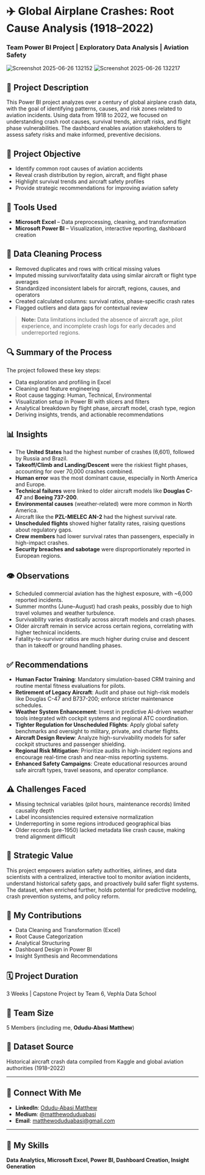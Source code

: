 # ✈️ Global Airplane Crashes: Root Cause Analysis (1918–2022)

### Team Power BI Project | Exploratory Data Analysis | Aviation Safety

![Screenshot 2025-06-26 132152](https://github.com/user-attachments/assets/00dcb675-23bc-4f48-991d-b57c7f1c9758)
![Screenshot 2025-06-26 132217](https://github.com/user-attachments/assets/7a35dd84-558a-477a-b3c0-a6f10900e6ec)




## 📌 Project Description
This Power BI project analyzes over a century of global airplane crash data, with the goal of identifying patterns, causes, and risk zones related to aviation incidents. Using data from 1918 to 2022, we focused on understanding crash root causes, survival trends, aircraft risks, and flight phase vulnerabilities. The dashboard enables aviation stakeholders to assess safety risks and make informed, preventive decisions.

## 🎯 Project Objective
- Identify common root causes of aviation accidents  
- Reveal crash distribution by region, aircraft, and flight phase  
- Highlight survival trends and aircraft safety profiles  
- Provide strategic recommendations for improving aviation safety

## 🔧 Tools Used
- **Microsoft Excel** – Data preprocessing, cleaning, and transformation  
- **Microsoft Power BI** – Visualization, interactive reporting, dashboard creation

## 🧼 Data Cleaning Process
- Removed duplicates and rows with critical missing values  
- Imputed missing survivor/fatality data using similar aircraft or flight type averages  
- Standardized inconsistent labels for aircraft, regions, causes, and operators  
- Created calculated columns: survival ratios, phase-specific crash rates  
- Flagged outliers and data gaps for contextual review  

> **Note:** Data limitations included the absence of aircraft age, pilot experience, and incomplete crash logs for early decades and underreported regions.

## 🔍 Summary of the Process
The project followed these key steps:  
- Data exploration and profiling in Excel  
- Cleaning and feature engineering  
- Root cause tagging: Human, Technical, Environmental  
- Visualization setup in Power BI with slicers and filters  
- Analytical breakdown by flight phase, aircraft model, crash type, region  
- Deriving insights, trends, and actionable recommendations

## 📊 Insights
- The **United States** had the highest number of crashes (6,601), followed by Russia and Brazil.  
- **Takeoff/Climb and Landing/Descent** were the riskiest flight phases, accounting for over 70,000 crashes combined.  
- **Human error** was the most dominant cause, especially in North America and Europe.  
- **Technical failures** were linked to older aircraft models like **Douglas C-47** and **Boeing 737-200**.  
- **Environmental causes** (weather-related) were more common in North America.  
- Aircraft like the **PZL-MIELEC AN-2** had the highest survival rate.  
- **Unscheduled flights** showed higher fatality rates, raising questions about regulatory gaps.  
- **Crew members** had lower survival rates than passengers, especially in high-impact crashes.  
- **Security breaches and sabotage** were disproportionately reported in European regions.

## 👁 Observations
- Scheduled commercial aviation has the highest exposure, with ~6,000 reported incidents.  
- Summer months (June–August) had crash peaks, possibly due to high travel volumes and weather turbulence.  
- Survivability varies drastically across aircraft models and crash phases.  
- Older aircraft remain in service across certain regions, correlating with higher technical incidents.  
- Fatality-to-survivor ratios are much higher during cruise and descent than in takeoff or ground handling phases.

## ✅ Recommendations
- **Human Factor Training**: Mandatory simulation-based CRM training and routine mental fitness evaluations for pilots.  
- **Retirement of Legacy Aircraft**: Audit and phase out high-risk models like Douglas C-47 and B737-200; enforce stricter maintenance schedules.  
- **Weather System Enhancement**: Invest in predictive AI-driven weather tools integrated with cockpit systems and regional ATC coordination.  
- **Tighter Regulation for Unscheduled Flights**: Apply global safety benchmarks and oversight to military, private, and charter flights.  
- **Aircraft Design Review**: Analyze high-survivability models for safer cockpit structures and passenger shielding.  
- **Regional Risk Mitigation**: Prioritize audits in high-incident regions and encourage real-time crash and near-miss reporting systems.  
- **Enhanced Safety Campaigns**: Create educational resources around safe aircraft types, travel seasons, and operator compliance.

## ⚠️ Challenges Faced
- Missing technical variables (pilot hours, maintenance records) limited causality depth  
- Label inconsistencies required extensive normalization  
- Underreporting in some regions introduced geographical bias  
- Older records (pre-1950) lacked metadata like crash cause, making trend alignment difficult

## 🧹 Strategic Value
This project empowers aviation safety authorities, airlines, and data scientists with a centralized, interactive tool to monitor aviation incidents, understand historical safety gaps, and proactively build safer flight systems. The dataset, when enriched further, holds potential for predictive modeling, crash prevention systems, and policy reform.

## 🧠 My Contributions
- Data Cleaning and Transformation (Excel)  
- Root Cause Categorization  
- Analytical Structuring  
- Dashboard Design in Power BI  
- Insight Synthesis and Recommendations

## 🗓 Project Duration
3 Weeks | Capstone Project by Team 6, Vephla Data School

## 👥 Team Size
5 Members (including me, **Odudu-Abasi Matthew**)

## 📂 Dataset Source
Historical aircraft crash data compiled from Kaggle and global aviation authorities (1918–2022)

---

## 🔗 Connect With Me
- **LinkedIn**: [Odudu-Abasi Matthew](https://www.linkedin.com/in/odudu-abasi-matthew-236a04292)  
- **Medium**: [@matthewoduduabasi](https://medium.com/@matthewoduduabasi/list/reading-list)  
- **Email**: matthewoduduabasi@gmail.com

---

## 💼 My Skills
**Data Analytics, Microsoft Excel, Power BI, Dashboard Creation, Insight Generation**
